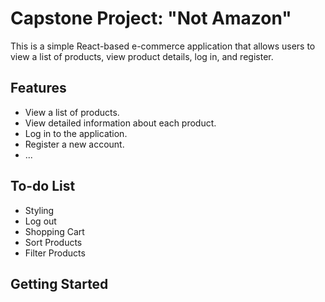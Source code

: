 # Capstone Project: "Not Amazon"

This is a simple React-based e-commerce application that allows users to view a list of products, view product details, log in, and register.

## Features

- View a list of products.
- View detailed information about each product.
- Log in to the application.
- Register a new account.
- ...

## To-do List

- Styling
- Log out
- Shopping Cart
- Sort Products
- Filter Products

## Getting Started
